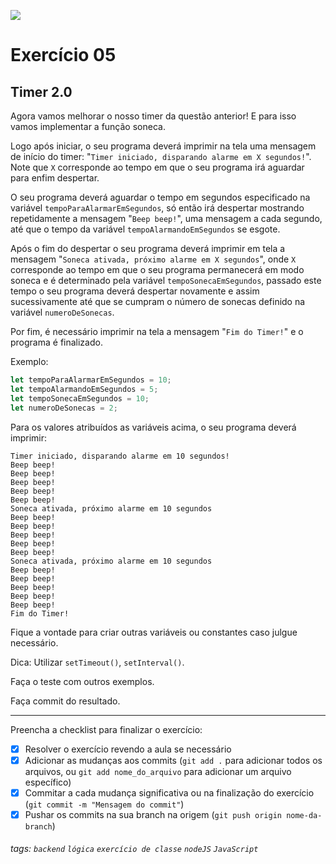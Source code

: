 ![](https://i.imgur.com/xG74tOh.png)

# Exercício 05

## Timer 2.0

Agora vamos melhorar o nosso timer da questão anterior! E para isso vamos implementar a função soneca.

Logo após iniciar, o seu programa deverá imprimir na tela uma mensagem de início do timer: "`Timer iniciado, disparando alarme em X segundos!`". Note que `X` corresponde ao tempo em que o seu programa irá aguardar para enfim despertar.

O seu programa deverá aguardar o tempo em segundos especificado na variável `tempoParaAlarmarEmSegundos`, só então irá despertar mostrando repetidamente a mensagem "`Beep beep!`", uma mensagem a cada segundo, até que o tempo da variável `tempoAlarmandoEmSegundos` se esgote.

Após o fim do despertar o seu programa deverá imprimir em tela a mensagem "`Soneca ativada, próximo alarme em X segundos`", onde `X` corresponde ao tempo em que o seu programa permanecerá em modo soneca e é determinado pela variável `tempoSonecaEmSegundos`, passado este tempo o seu programa deverá despertar novamente e assim sucessivamente até que se cumpram o número de sonecas definido na variável `numeroDeSonecas`.

Por fim, é necessário imprimir na tela a mensagem "`Fim do Timer!`" e o programa é finalizado.

Exemplo:

```javascript
let tempoParaAlarmarEmSegundos = 10;
let tempoAlarmandoEmSegundos = 5;
let tempoSonecaEmSegundos = 10;
let numeroDeSonecas = 2;
```

Para os valores atribuídos as variáveis acima, o seu programa deverá imprimir:

```
Timer iniciado, disparando alarme em 10 segundos!
Beep beep!
Beep beep!
Beep beep!
Beep beep!
Beep beep!
Soneca ativada, próximo alarme em 10 segundos
Beep beep!
Beep beep!
Beep beep!
Beep beep!
Beep beep!
Soneca ativada, próximo alarme em 10 segundos
Beep beep!
Beep beep!
Beep beep!
Beep beep!
Beep beep!
Fim do Timer!
```

Fique a vontade para criar outras variáveis ou constantes caso julgue necessário.

Dica: Utilizar `setTimeout()`, `setInterval()`.

Faça o teste com outros exemplos.

Faça commit do resultado.

---

Preencha a checklist para finalizar o exercício:

- [x] Resolver o exercício revendo a aula se necessário
- [x] Adicionar as mudanças aos commits (`git add .` para adicionar todos os arquivos, ou `git add nome_do_arquivo` para adicionar um arquivo específico)
- [x] Commitar a cada mudança significativa ou na finalização do exercício (`git commit -m "Mensagem do commit"`)
- [x] Pushar os commits na sua branch na origem (`git push origin nome-da-branch`)

###### tags: `backend` `lógica` `exercício de classe` `nodeJS` `JavaScript`
